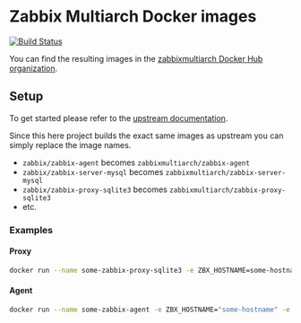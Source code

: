 # Zabbix Multiarch Docker images

[![Build Status](https://travis-ci.com/pschmitt/zabbix-docker-multiarch.svg?branch=master)](https://travis-ci.com/pschmitt/zabbix-docker-multiarch)

You can find the resulting images in the [zabbixmultiarch Docker Hub organization](https://hub.docker.com/u/zabbixmultiarch).

## Setup

To get started please refer to the [upstream documentation](https://www.zabbix.com/container_images).

Since this here project builds the exact same images as upstream you can simply replace the image names.

- `zabbix/zabbix-agent` becomes `zabbixmultiarch/zabbix-agent`
- `zabbix/zabbix-server-mysql` becomes `zabbixmultiarch/zabbix-server-mysql`
- `zabbix/zabbix-proxy-sqlite3` becomes `zabbixmultiarch/zabbix-proxy-sqlite3`
- etc.

### Examples

#### Proxy

```bash
docker run --name some-zabbix-proxy-sqlite3 -e ZBX_HOSTNAME=some-hostname -e ZBX_SERVER_HOST=some-zabbix-server -d zabbixmultiarch/zabbix-proxy-sqlite3:tag
```

#### Agent

```bash
docker run --name some-zabbix-agent -e ZBX_HOSTNAME="some-hostname" -e ZBX_SERVER_HOST="some-zabbix-server" -d zabbixmultiarch/zabbix-agent:tag
```
